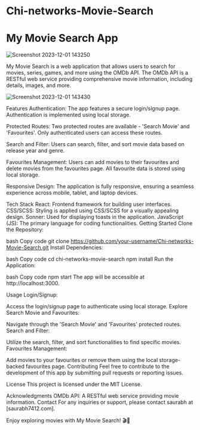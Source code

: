 # Chi-networks-Movie-Search
# My Movie Search App

![Screenshot 2023-12-01 143250](https://github.com/saurabh7412/Chi-networks-Movie-Search/assets/121215502/834da7a4-4f53-46a0-9ff3-90c8c47e3ce9)


My Movie Search is a web application that allows users to search for movies, series, games, and more using the OMDb API. The OMDb API is a RESTful web service providing comprehensive movie information, including details, images, and more.

![Screenshot 2023-12-01 143430](https://github.com/saurabh7412/Chi-networks-Movie-Search/assets/121215502/bfed8924-046c-4703-8f47-b291d979f59f)


Features
Authentication: The app features a secure login/signup page. Authentication is implemented using local storage.

Protected Routes: Two protected routes are available - 'Search Movie' and 'Favourites'. Only authenticated users can access these routes.

Search and Filter: Users can search, filter, and sort movie data based on release year and genre.

Favourites Management: Users can add movies to their favourites and delete movies from the favourites page. All favourite data is stored using local storage.

Responsive Design: The application is fully responsive, ensuring a seamless experience across mobile, tablet, and laptop devices.

Tech Stack
React: Frontend framework for building user interfaces.
CSS/SCSS: Styling is applied using CSS/SCSS for a visually appealing design.
Sonner: Used for displaying toasts in the application.
JavaScript (JS): The primary language for coding functionalities.
Getting Started
Clone the Repository:

bash
Copy code
git clone https://github.com/your-username/Chi-networks-Movie-Search.git
Install Dependencies:

bash
Copy code
cd chi-networks-movie-search
npm install
Run the Application:

bash
Copy code
npm start
The app will be accessible at http://localhost:3000.

Usage
Login/Signup:

Access the login/signup page to authenticate using local storage.
Explore Search Movie and Favourites:

Navigate through the 'Search Movie' and 'Favourites' protected routes.
Search and Filter:

Utilize the search, filter, and sort functionalities to find specific movies.
Favourites Management:

Add movies to your favourites or remove them using the local storage-backed favourites page.
Contributing
Feel free to contribute to the development of this app by submitting pull requests or reporting issues.

License
This project is licensed under the MIT License.

Acknowledgments
OMDb API: A RESTful web service providing movie information.
Contact
For any inquiries or support, please contact saurabh at [saurabh7412.com].

Enjoy exploring movies with My Movie Search! 🎬🍿
